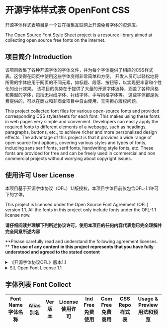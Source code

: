 # 开源字体样式表 OpenFont CSS
开源字体样式表项目是一个旨在搜集互联网上开源免费字体的资源库。

The Open Source Font Style Sheet project is a resource library aimed at collecting open source free fonts on the internet.

## 项目简介 Introduction
该项目收集了各种开源字体的字体文件，并为每个字体提供了相应的CSS样式表。这使得在网页中使用这些字体变得非常简单和方便。
开发人员可以轻松地将所需的字体应用于网页的不同元素，如标题、段落、按钮等，以实现更丰富和个性化的设计效果。
该项目的优势在于提供了大量的开源字体选择，涵盖了各种风格和类型的字体，包括无衬线字体、衬线字体、手写风格字体等。
这些字体都是免费提供的，可以在商业和非商业项目中自由使用，无需担心版权问题。

This project collected font files for various open-source fonts and provided corresponding CSS stylesheets for each font.
This makes using these fonts in web pages very simple and convenient.
Developers can easily apply the required fonts to different elements of a webpage, such as headings, paragraphs, buttons, etc., to achieve richer and more personalized design effects.
The advantage of this project is that it provides a wide range of open source font options, covering various styles and types of fonts, including sans serif fonts, serif fonts, handwriting style fonts, etc.
These fonts are provided for free and can be freely used in commercial and non commercial projects without worrying about copyright issues.

## 使用许可 User License
本项目基于开源字体协议（OFL）1.1版授权，本项目字体目前仅包含OFL-1.1许可下的字体。

This project is licensed under the Open Source Font Agreement (OFL) version 1.1.
All the fonts in this project only include fonts under the OFL-1.1 license now.

**请仔细阅读并理解下列所述协议许可，使用本项目的任何内容代表您已完全理解并完全同意所述内容**

**Please carefully read and understand the following agreement licenses. **
**The use of any content in this project represents that you have fully understood and agreed to the stated content**

<details>
<summary>《开源字体协议OFL》版本1.1</summary>
序言

开放式字体许可证（OFL）的目标是促进世界范围内协作式字体项目的发展，支持学术界和语言界的字体创建工作，并提供一个自由开放的框架，在这个框架中，字体可以与其他人合作共享和改进。

OFL允许许可字体自由使用、研究、修改和重新分发，只要它们不是自己出售的。字体，包括任何衍生作品，可以捆绑、嵌入、重新分发和/或与任何软件一起出售，前提是衍生作品不使用任何保留名称。但是，字体和衍生产品不能在任何其他类型的许可下发布。在本许可证下保留字体的要求不适用于使用字体或其衍生物创建的任何文档。

定义

“字体软件”是指版权持有人根据本许可证发布的文件集，并清楚地标记为该文件集。这可能包括源文件、构建脚本和文档。

“保留字体名称”指版权声明后指定的任何名称。

“原始版本”是指版权所有者分发的字体软件组件的集合。

“修改版本”是指通过添加、删除或替换（部分或全部）原始版本的任何组件、更改格式或将字体软件移植到新环境而产生的任何衍生产品。

“作者”是指任何设计师、工程师、程序员、技术作家或其他对字体软件作出贡献的人。

许可和条件

特此免费授予获得字体软件副本的任何人使用、研究、复制、合并、嵌入、修改、重新分发和出售字体软件的修改和未修改副本的权限，但须符合以下条件：

1） 字体软件及其任何单个组件（原始版本或修改版本）均不得自行销售。

2） 字体软件的原始或修改版本可与任何软件捆绑、重新分发和/或出售，前提是每份副本包含上述版权声明和本许可证。这些可以作为独立文本文件、人类可读的标题或文本或二进制文件中的适当机器可读元数据字段包括，只要这些字段可以被用户轻松查看。

3） 除非获得相应版权持有人的明确书面许可，否则字体软件的任何修改版本均不得使用保留字体名称。此限制仅适用于呈现给用户的主字体名称。

4） 版权持有人或字体软件作者的姓名不得用于宣传、背书或宣传任何修改版本，除非确认版权持有人和作者的贡献或获得其明确书面许可。

5） 字体软件，无论是修改的还是未修改的，无论是部分还是全部，都必须根据本许可证进行分发，并且不得根据任何其他许可证进行分发。本许可证对字体的要求不适用于使用字体软件创建的任何文档。

终止授权

如果不满足上述任何条件，本许可证将无效。

免责声明

字体软件按“原样”提供，无任何明示或暗示的担保，包括但不限于对适销性、适用于特定用途以及不侵犯版权、专利、商标或其他权利的任何担保。在任何情况下，版权持有人均不对因使用或无法使用字体软件或字体软件的其他交易而产生的任何索赔、损害赔偿或其他责任承担责任，包括任何一般、特殊、间接、附带或后果性损害赔偿，无论是合同诉讼、侵权诉讼还是其他诉讼。
</details>

<details>
<summary>SIL Open Font License 1.1</summary>
PREAMBLE

The goals of the Open Font License (OFL) are to stimulate worldwide development of collaborative font projects, to support the font creation efforts of academic and linguistic communities, and to provide a free and open framework in which fonts may be shared and improved in partnership with others.

The OFL allows the licensed fonts to be used, studied, modified and redistributed freely as long as they are not sold by themselves. The fonts, including any derivative works, can be bundled, embedded, redistributed and/or sold with any software provided that any reserved names are not used by derivative works. The fonts and derivatives, however, cannot be released under any other type of license. The requirement for fonts to remain under this license does not apply to any document created using the fonts or their derivatives.

DEFINITIONS

“Font Software” refers to the set of files released by the Copyright Holder(s) under this license and clearly marked as such. This may include source files, build scripts and documentation.

“Reserved Font Name” refers to any names specified as such after the copyright statement(s).

“Original Version” refers to the collection of Font Software components as distributed by the Copyright Holder(s).

“Modified Version” refers to any derivative made by adding to, deleting, or substituting — in part or in whole — any of the components of the Original Version, by changing formats or by porting the Font Software to a new environment.

“Author” refers to any designer, engineer, programmer, technical writer or other person who contributed to the Font Software.

PERMISSION & CONDITIONS

Permission is hereby granted, free of charge, to any person obtaining a copy of the Font Software, to use, study, copy, merge, embed, modify, redistribute, and sell modified and unmodified copies of the Font Software, subject to the following conditions:

1) Neither the Font Software nor any of its individual components, in Original or Modified Versions, may be sold by itself.

2) Original or Modified Versions of the Font Software may be bundled, redistributed and/or sold with any software, provided that each copy contains the above copyright notice and this license. These can be included either as stand-alone text files, human-readable headers or in the appropriate machine-readable metadata fields within text or binary files as long as those fields can be easily viewed by the user.

3) No Modified Version of the Font Software may use the Reserved Font Name(s) unless explicit written permission is granted by the corresponding Copyright Holder. This restriction only applies to the primary font name as presented to the users.

4) The name(s) of the Copyright Holder(s) or the Author(s) of the Font Software shall not be used to promote, endorse or advertise any Modified Version, except to acknowledge the contribution(s) of the Copyright Holder(s) and the Author(s) or with their explicit written permission.

5) The Font Software, modified or unmodified, in part or in whole, must be distributed entirely under this license, and must not be distributed under any other license. The requirement for fonts to remain under this license does not apply to any document created using the Font Software.

TERMINATION

This license becomes null and void if any of the above conditions are not met.

DISCLAIMER

THE FONT SOFTWARE IS PROVIDED “AS IS”, WITHOUT WARRANTY OF ANY KIND, EXPRESS OR IMPLIED, INCLUDING BUT NOT LIMITED TO ANY WARRANTIES OF MERCHANTABILITY, FITNESS FOR A PARTICULAR PURPOSE AND NONINFRINGEMENT OF COPYRIGHT, PATENT, TRADEMARK, OR OTHER RIGHT. IN NO EVENT SHALL THE COPYRIGHT HOLDER BE LIABLE FOR ANY CLAIM, DAMAGES OR OTHER LIABILITY, INCLUDING ANY GENERAL, SPECIAL, INDIRECT, INCIDENTAL, OR CONSEQUENTIAL DAMAGES, WHETHER IN AN ACTION OF CONTRACT, TORT OR OTHERWISE, ARISING FROM, OUT OF THE USE OR INABILITY TO USE THE FONT SOFTWARE OR FROM OTHER DEALINGS IN THE FONT SOFTWARE.
</details>

## 字体列表 Font Collect 

| Font Name<br/>字体名称 | Alias<br/>别名 | Ver<br/>版本 | License<br/>使用许可 | Ind Free<br/>免费使用 | Com Free<br/>免费商用 | CSS Repo<br/>样式表 | Usage & Preview<br/>用法和预览 |
|:------------------:|:------------:|:----------:|:---------------------:|:-----------------:|:-----------------:|:----------------:|:-------------------------:|
